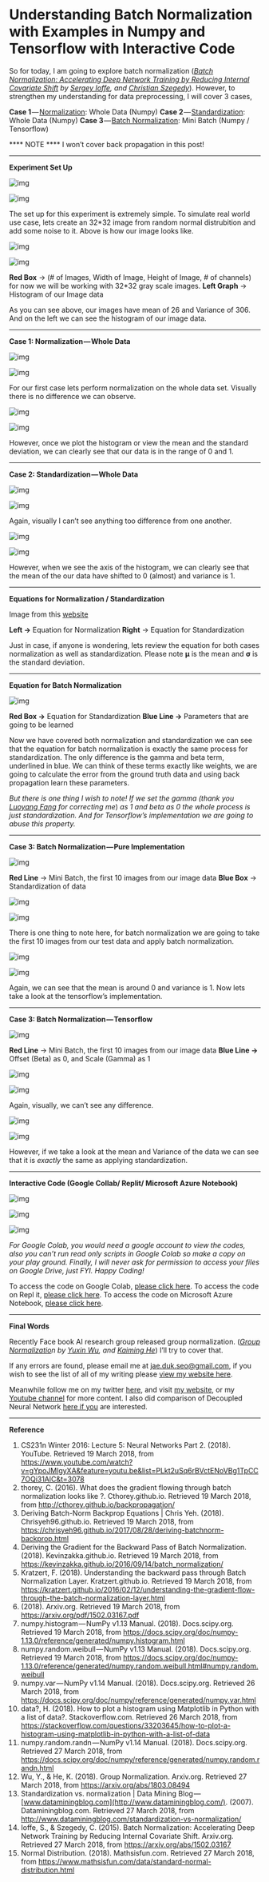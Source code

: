 # Understanding Batch Normalization with Examples in Numpy and Tensorflow with Interactive Code

So for today, I am going to explore batch normalization ([*Batch Normalization: Accelerating Deep Network Training by Reducing Internal Covariate Shift*](https://arxiv.org/abs/1502.03167) *by* [*Sergey Ioffe*](https://arxiv.org/find/cs/1/au:+Ioffe_S/0/1/0/all/0/1)*, and* [*Christian Szegedy*](https://arxiv.org/find/cs/1/au:+Szegedy_C/0/1/0/all/0/1)). However, to strengthen my understanding for data preprocessing, I will cover 3 cases,

**Case 1** — [Normalization](http://www.dataminingblog.com/standardization-vs-normalization/): Whole Data (Numpy)
**Case 2** — [Standardization](http://www.dataminingblog.com/standardization-vs-normalization/): Whole Data (Numpy)
**Case 3** — [Batch Normalization](https://arxiv.org/abs/1502.03167): Mini Batch (Numpy / Tensorflow)

***\* NOTE **** I won’t cover back propagation in this post!

------

**Experiment Set Up**



![img](https://cdn-images-1.medium.com/max/1200/1*v9Qdu7kEM7ZrbC-rFnvzIg.png)



![img](https://cdn-images-1.medium.com/max/1200/1*t6hXXvoqeJe4hhh8wH5dfQ.png)

The set up for this experiment is extremely simple. To simulate real world use case, lets create an 32*32 image from random normal distrubition and add some noise to it. Above is how our image looks like.



![img](https://cdn-images-1.medium.com/max/800/1*4TK0h4_AINYymXWbFGP2Fw.png)



![img](https://cdn-images-1.medium.com/max/1600/1*fJiU3WouiU_3mGstSs0Zyg.png)

**Red Box** → (# of Images, Width of Image, Height of Image, # of channels) for now we will be working with 32*32 gray scale images. 
**Left Graph** → Histogram of our Image data

As you can see above, our images have mean of 26 and Variance of 306. And on the left we can see the histogram of our image data.

------

**Case 1: Normalization — Whole Data**



![img](https://cdn-images-1.medium.com/max/1200/1*FxUb57f-MnTsXKe3hK_cbg.png)



![img](https://cdn-images-1.medium.com/max/1200/1*AnoNwYUac9Xk0-Kj8_1Xmg.png)

For our first case lets perform normalization on the whole data set. Visually there is no difference we can observe.



![img](https://cdn-images-1.medium.com/max/800/1*Hnzh1LSq-wS41d7fKfyuaw.png)



![img](https://cdn-images-1.medium.com/max/1600/1*awI18jG3_emJ98Tz5mztuw.png)

However, once we plot the histogram or view the mean and the standard deviation, we can clearly see that our data is in the range of 0 and 1.

------

**Case 2: Standardization — Whole Data**



![img](https://cdn-images-1.medium.com/max/1200/1*Rh9FAXH_EtaJwaKqVh4oEA.png)



![img](https://cdn-images-1.medium.com/max/1200/1*p1RDofSFrSZcpa8Y6z1Y8A.png)

Again, visually I can’t see anything too difference from one another.



![img](https://cdn-images-1.medium.com/max/800/1*JevHVRMixsivWcEulq5VPQ.png)



![img](https://cdn-images-1.medium.com/max/1600/1*huExjJIhG1mq6zRPK6d5xQ.png)

However, when we see the axis of the histogram, we can clearly see that the mean of the our data have shifted to 0 (almost) and variance is 1.

------

**Equations for Normalization / Standardization**









Image from this [website](http://www.dataminingblog.com/standardization-vs-normalization/)

**Left →** Equation for Normalization 
**Right** → Equation for Standardization

Just in case, if anyone is wondering, lets review the equation for both cases normalization as well as standardization. Please note **μ** is the mean and **σ** is the standard deviation.

------

**Equation for Batch Normalization**



![img](https://cdn-images-1.medium.com/max/1600/1*Wh5KvzofrPoaod0RpkQgQA.png)

**Red Box →** Equation for Standardization
**Blue Line →** Parameters that are going to be learned

Now we have covered both normalization and standardization we can see that the equation for batch normalization is exactly the same process for standardization. The only difference is the gamma and beta term, underlined in blue. We can think of these terms exactly like weights, we are going to calculate the error from the ground truth data and using back propagation learn these parameters.

*But there is one thing I wish to note! If we set the gamma (thank you* [*Luoyang Fang*](https://medium.com/@clementlfang?source=post_info_responses---------1----------------) *for correcting me*) *as 1 and beta as 0 the whole process is just standardization. And for Tensorflow’s implementation we are going to abuse this property.*

------

**Case 3: Batch Normalization — Pure Implementation**



![img](https://cdn-images-1.medium.com/max/1600/1*SQJUUQ6dKVAh14CFubRiLg.png)

**Red Line** → Mini Batch, the first 10 images from our image data
**Blue Box** → Standardization of data



![img](https://cdn-images-1.medium.com/max/1200/1*6GsJ5Q-fRfgK_bJDxuMU6w.png)



![img](https://cdn-images-1.medium.com/max/1200/1*LtUxg28mT8tLDD45hFnYuQ.png)

There is one thing to note here, for batch normalization we are going to take the first 10 images from our test data and apply batch normalization.



![img](https://cdn-images-1.medium.com/max/800/1*xyHd9VFFyirGRD5Ez3Hleg.png)



![img](https://cdn-images-1.medium.com/max/1600/1*xEKh6m4Q76BaMk41mQoMgA.png)

Again, we can see that the mean is around 0 and variance is 1. Now lets take a look at the tensorflow’s implementation.

------

**Case 3: Batch Normalization — Tensorflow**



![img](https://cdn-images-1.medium.com/max/1600/1*-VF0YXVZXleNJjBFobtf5w.png)

**Red Line** → Mini Batch, the first 10 images from our image data
**Blue Line →** Offset (Beta) as 0, and Scale (Gamma) as 1



![img](https://cdn-images-1.medium.com/max/1200/1*LtUxg28mT8tLDD45hFnYuQ.png)



![img](https://cdn-images-1.medium.com/max/1200/1*6GsJ5Q-fRfgK_bJDxuMU6w.png)

Again, visually, we can’t see any difference.



![img](https://cdn-images-1.medium.com/max/800/1*xyHd9VFFyirGRD5Ez3Hleg.png)



![img](https://cdn-images-1.medium.com/max/1600/1*Mpme6YXMp7s3jxSNOol6QA.png)

However, if we take a look at the mean and Variance of the data we can see that it is *exactly* the same as applying standardization.

------

**Interactive Code (Google Collab/ Replit/ Microsoft Azure Notebook)**



![img](https://cdn-images-1.medium.com/max/800/1*dTM2zq8YLPvceF9rVApSfQ.png)



![img](https://cdn-images-1.medium.com/max/800/1*nWQt9z2EHbQiaiYa-75KdQ.png)



![img](https://cdn-images-1.medium.com/max/800/1*9-LZ1C0y_DJM8Ufi_ME4Bw.png)

*For Google Colab, you would need a google account to view the codes, also you can’t run read only scripts in Google Colab so make a copy on your play ground. Finally, I will never ask for permission to access your files on Google Drive, just FYI. Happy Coding!*

To access the code on Google Colab, [please click here](https://colab.research.google.com/drive/19ECWYHC72rSBuF9fQCGCuu6OAgZ1HBWu). 
To access the code on Repl it, [please click here](https://repl.it/@Jae_DukDuk/33-Batch-Norm). 
To access the code on Microsoft Azure Notebook, [please click here](https://selfcar-jaedukseo.notebooks.azure.com/nb/notebooks/33%20Batch%20Norm.ipynb).

------

**Final Words**

Recently Face book AI research group released group normalization. ([*Group Normalizatio*](https://arxiv.org/pdf/1803.08494.pdf)*n by* [*Yuxin Wu*](https://arxiv.org/find/cs/1/au:+Wu_Y/0/1/0/all/0/1)*, and* [*Kaiming He*](https://arxiv.org/find/cs/1/au:+He_K/0/1/0/all/0/1)) I’ll try to cover that.

If any errors are found, please email me at jae.duk.seo@gmail.com, if you wish to see the list of all of my writing please [view my website here](https://jaedukseo.me/).

Meanwhile follow me on my twitter [here](https://twitter.com/JaeDukSeo), and visit [my website](https://jaedukseo.me/), or my [Youtube channel](https://www.youtube.com/c/JaeDukSeo) for more content. I also did comparison of Decoupled Neural Network [here if you](https://becominghuman.ai/only-numpy-implementing-and-comparing-combination-of-google-brains-decoupled-neural-interfaces-6712e758c1af) are interested.

------

**Reference**

1. CS231n Winter 2016: Lecture 5: Neural Networks Part 2. (2018). YouTube. Retrieved 19 March 2018, from <https://www.youtube.com/watch?v=gYpoJMlgyXA&feature=youtu.be&list=PLkt2uSq6rBVctENoVBg1TpCC7OQi31AlC&t=3078>
2. thorey, C. (2016). What does the gradient flowing through batch normalization looks like ?. Cthorey.github.io. Retrieved 19 March 2018, from <http://cthorey.github.io/backpropagation/>
3. Deriving Batch-Norm Backprop Equations | Chris Yeh. (2018). Chrisyeh96.github.io. Retrieved 19 March 2018, from <https://chrisyeh96.github.io/2017/08/28/deriving-batchnorm-backprop.html>
4. Deriving the Gradient for the Backward Pass of Batch Normalization. (2018). Kevinzakka.github.io. Retrieved 19 March 2018, from <https://kevinzakka.github.io/2016/09/14/batch_normalization/>
5. Kratzert, F. (2018). Understanding the backward pass through Batch Normalization Layer. Kratzert.github.io. Retrieved 19 March 2018, from <https://kratzert.github.io/2016/02/12/understanding-the-gradient-flow-through-the-batch-normalization-layer.html>
6. (2018). Arxiv.org. Retrieved 19 March 2018, from <https://arxiv.org/pdf/1502.03167.pdf>
7. numpy.histogram — NumPy v1.13 Manual. (2018). Docs.scipy.org. Retrieved 19 March 2018, from <https://docs.scipy.org/doc/numpy-1.13.0/reference/generated/numpy.histogram.html>
8. numpy.random.weibull — NumPy v1.13 Manual. (2018). Docs.scipy.org. Retrieved 19 March 2018, from <https://docs.scipy.org/doc/numpy-1.13.0/reference/generated/numpy.random.weibull.html#numpy.random.weibull>
9. numpy.var — NumPy v1.14 Manual. (2018). Docs.scipy.org. Retrieved 26 March 2018, from <https://docs.scipy.org/doc/numpy/reference/generated/numpy.var.html>
10. data?, H. (2018). How to plot a histogram using Matplotlib in Python with a list of data?. Stackoverflow.com. Retrieved 26 March 2018, from <https://stackoverflow.com/questions/33203645/how-to-plot-a-histogram-using-matplotlib-in-python-with-a-list-of-data>
11. numpy.random.randn — NumPy v1.14 Manual. (2018). Docs.scipy.org. Retrieved 27 March 2018, from <https://docs.scipy.org/doc/numpy/reference/generated/numpy.random.randn.html>
12. Wu, Y., & He, K. (2018). Group Normalization. Arxiv.org. Retrieved 27 March 2018, from <https://arxiv.org/abs/1803.08494>
13. Standardization vs. normalization | Data Mining Blog — [www.dataminingblog.com](http://www.dataminingblog.com/). (2007). Dataminingblog.com. Retrieved 27 March 2018, from <http://www.dataminingblog.com/standardization-vs-normalization/>
14. Ioffe, S., & Szegedy, C. (2015). Batch Normalization: Accelerating Deep Network Training by Reducing Internal Covariate Shift. Arxiv.org. Retrieved 27 March 2018, from <https://arxiv.org/abs/1502.03167>
15. Normal Distribution. (2018). Mathsisfun.com. Retrieved 27 March 2018, from <https://www.mathsisfun.com/data/standard-normal-distribution.html>
